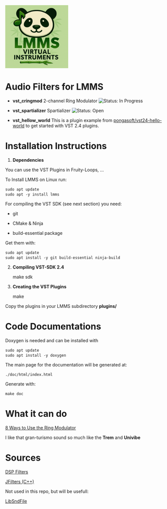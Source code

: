 <img src=".stuff/lmms_virt_logo.png" alt="LMMS Virtual Instruments Logo" width="200" />

# Audio Filters for LMMS

* __vst_cringmod__ 2-channel Ring Modulator ![Status: In Progress]( https://img.shields.io/badge/Status-InProgress-yellow )

* __vst_spartializer__ Spartializer ![Status: Open]( https://img.shields.io/badge/Status-Open-gray )

* __vst_hellow_world__ This is a plugin example from [pongasoft/vst24-hello-world]( https://github.com/pongasoft/vst24-hello-world ) to get started with VST 2.4 plugins.


# Installation Instructions


1) __Dependencies__

You can use the VST Plugins in Fruity-Loops, ...

To Install LMMS on Linux run:

	sudo apt update
	sudo apt -y install lmms

For compiling the VST SDK (see next section) you need:

* git

* CMake & Ninja

* build-essential package

Get them with:

	sudo apt update
	sudo apt install -y git build-essential ninja-build


2) __Compiling VST-SDK 2.4__

	make sdk


3) __Creating the VST Plugins__

	make

Copy the plugins in your LMMS subdirectory **plugins/**


# Code Documentations

Doxygen is needed and can be installed with

	sudo apt update 
	sudo apt install -y doxygen

The main page for the documentation will be generated at:
	
	./doc/html/index.html
	
Generate with:

	make doc

# What it can do

[8 Ways to Use the Ring Modulator]( https://www.youtube.com/watch?v=aeTm5cc_BbI )

I like that gran-turismo sound so much like the __Trem__ and __Univibe__
	

# Sources

[DSP Filters]( https://github.com/vinniefalco/DSPFilters )

[JFilters (C++)]( https://github.com/Iunusov/JFilters )

Not used in this repo, but will be usefull:

[LibSndFile]( https://github.com/libsndfile/libsndfile.git )
